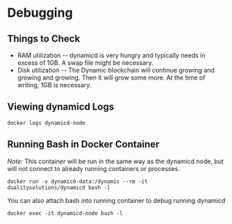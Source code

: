 # Debugging

## Things to Check

* RAM utilization -- dynamicd is very hungry and typically needs in excess of 1GB.  A swap file might be necessary.
* Disk utilization -- The Dynamic blockchain will continue growing and growing and growing.  Then it will grow some more.  At the time of writing, 1GB is necessary.

## Viewing dynamicd Logs

    docker logs dynamicd-node


## Running Bash in Docker Container

*Note:* This container will be run in the same way as the dynamicd node, but will not connect to already running containers or processes.

    docker run -v dynamicd-data:/dynamic --rm -it dualitysolutions/dynamicd bash -l

You can also attach bash into running container to debug running dynamicd

    docker exec -it dynamicd-node bash -l


